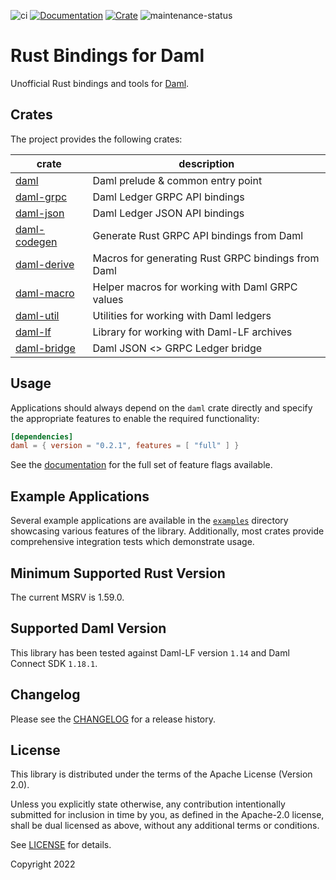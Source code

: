 ![ci](https://github.com/fujiapple852/rust-daml-bindings/actions/workflows/ci.yml/badge.svg)
[![Documentation](https://docs.rs/daml/badge.svg)](https://docs.rs/daml/0.2.1)
[![Crate](https://img.shields.io/crates/v/daml.svg)](https://crates.io/crates/daml/0.2.1)
![maintenance-status](https://img.shields.io/badge/maintenance-experimental-blue.svg)

# Rust Bindings for Daml

Unofficial Rust bindings and tools for [Daml](https://daml.com).

## Crates

The project provides the following crates:

| crate                                                       | description                                        |
|-------------------------------------------------------------|----------------------------------------------------|
| [daml](https://crates.io/crates/daml/0.2.1)                 | Daml prelude & common entry point                  |
| [daml-grpc](https://crates.io/crates/daml-grpc/0.2.1)       | Daml Ledger GRPC API bindings                      |
| [daml-json](https://crates.io/crates/daml-json/0.2.1)       | Daml Ledger JSON API bindings                      |
| [daml-codegen](https://crates.io/crates/daml-codegen/0.2.1) | Generate Rust GRPC API bindings from Daml          |
| [daml-derive](https://crates.io/crates/daml-derive/0.2.1)   | Macros for generating Rust GRPC bindings from Daml |
| [daml-macro](https://crates.io/crates/daml-macro/0.2.1)     | Helper macros for working with Daml GRPC values    |
| [daml-util](https://crates.io/crates/daml-util/0.2.1)       | Utilities for working with Daml ledgers            |
| [daml-lf](https://crates.io/crates/daml-lf/0.2.1)           | Library for working with Daml-LF archives          |
| [daml-bridge](https://crates.io/crates/daml-bridge/0.2.1)   | Daml JSON <> GRPC Ledger bridge                    |

## Usage

Applications should always depend on the `daml` crate directly and specify the appropriate features to enable the
required functionality:

```toml
[dependencies]
daml = { version = "0.2.1", features = [ "full" ] }
```

See the [documentation](https://docs.rs/daml/0.2.1) for the full set of feature flags available.

## Example Applications

Several example applications are available in
the [`examples`](https://github.com/fujiapple852/rust-daml-bindings/tree/master/examples) directory showcasing various
features of the library. Additionally, most crates provide comprehensive integration tests which demonstrate usage.

## Minimum Supported Rust Version

The current MSRV is 1.59.0.

## Supported Daml Version

This library has been tested against Daml-LF version `1.14` and Daml Connect SDK `1.18.1`.

## Changelog

Please see the [CHANGELOG](CHANGELOG.md) for a release history.

## License

This library is distributed under the terms of the Apache License (Version 2.0).

Unless you explicitly state otherwise, any contribution intentionally submitted for inclusion in time by you, as defined
in the Apache-2.0 license, shall be dual licensed as above, without any additional terms or conditions.

See [LICENSE](LICENSE) for details.

Copyright 2022